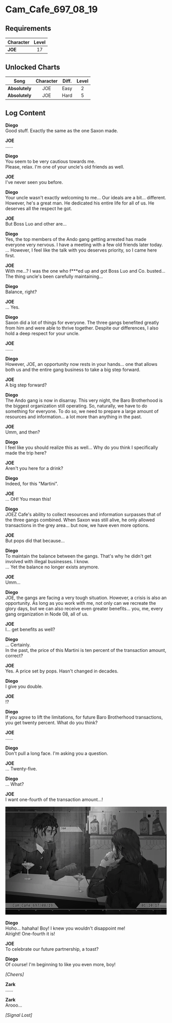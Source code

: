 # Cam_Cafe_697_08_19
## Requirements
|Character|Level|
|---------|:---:|
|**JOE**  | 17  |

## Unlocked Charts
|     Song     |Character|Diff.|Level|
|--------------|:-------:|:---:|:---:|
|**Absolutely**|   JOE   |Easy |  2  |
|**Absolutely**|   JOE   |Hard |  5  |

## Log Content
**Diego**<br>
Good stuff. Exactly the same as the one Saxon made.

**JOE**<br>
......

**Diego**<br>
You seem to be very cautious towards me.<br>
Please, relax. I'm one of your uncle's old friends as well.

**JOE**<br>
I've never seen you before.

**Diego**<br>
Your uncle wasn't exactly welcoming to me... Our ideals are a bit... different. However, he's a great man. He dedicated his entire life for all of us. He deserves all the respect he got.

**JOE**<br>
But Boss Luo and other are...

**Diego**<br>
Yes, the top members of the Ando gang getting arrested has made everyone very nervous. I have a meeting with a few old friends later today.<br>
... However, I feel like the talk with you deserves priority, so I came here first.

**JOE**<br>
With me...? I was the one who f\*\*\*ed up and got Boss Luo and Co. busted... The thing uncle's been carefully maintaining...

**Diego**<br>
Balance, right?

**JOE**<br>
... Yes.

**Diego**<br>
Saxon did a lot of things for everyone. The three gangs benefited greatly from him and were able to thrive together. Despite our differences, I also hold a deep respect for your uncle.

**JOE**<br>
......

**Diego**<br>
However, JOE, an opportunity now rests in your hands... one that allows both us and the entire gang business to take a big step forward.

**JOE**<br>
A big step forward?

**Diego**<br>
The Ando gang is now in disarray. This very night, the Baro Brotherhood is the biggest organization still operating. So, naturally, we have to do something for everyone. To do so, we need to prepare a large amount of resources and information... a lot more than anything in the past.

**JOE**<br>
Umm, and then?

**Diego**<br>
I feel like you should realize this as well... Why do you think I specifically made the trip here?

**JOE**<br>
Aren't you here for a drink?

**Diego**<br>
Indeed, for this "Martini".

**JOE**<br>
... OH! You mean this!

**Diego**<br>
JOEZ Cafe's ability to collect resources and information surpasses that of the three gangs combined. When Saxon was still alive, he only allowed transactions in the grey area... but now, we have even more options.

**JOE**<br>
But pops did that because...

**Diego**<br>
To maintain the balance between the gangs. That's why he didn't get involved with illegal businesses. I know.<br>
... Yet the balance no longer exists anymore.

**JOE**<br>
Umm...

**Diego**<br>
JOE, the gangs are facing a very tough situation. However, a crisis is also an opportunity. As long as you work with me, not only can we recreate the glory days, but we can also receive even greater benefits... you, me, every gang organization in Node 08, all of us.

**JOE**<br>
I... get benefits as well?

**Diego**<br>
... Certainly. <br>
In the past, the price of this Martini is ten percent of the transaction amount, correct?

**JOE**<br>
Yes. A price set by pops. Hasn't changed in decades.

**Diego**<br>
I give you double.

**JOE**<br>
!?

**Diego**<br>
If you agree to lift the limitations, for future Baro Brotherhood transactions, you get twenty percent. What do you think?

**JOE**<br>
......

**Diego**<br>
Don't pull a long face. I'm asking you a question.

**JOE**<br>
... Twenty\-five.

**Diego**<br>
... What?

**JOE**<br>
I want one\-fourth of the transaction amount...!

![jos2101.png](./attachments/jos2101.png)

**Diego**<br>
Hoho... hahaha! Boy! I knew you wouldn't disappoint me!<br>
Alright! One\-fourth it is!

**JOE**<br>
To celebrate our future partnership, a toast?

**Diego**<br>
Of course! I'm beginning to like you even more, boy!

*\[Cheers\]*

**Zark**<br>
......

**Zark**<br>
Arooo...

*[Signal Lost]*